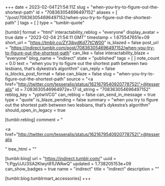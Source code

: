 +++
date = 2023-02-04T21:54:11Z
slug = "when-you-try-to-figure-out-the-shortest-path"
id = "708363054696497152"
aliases = [ "/post/708363054696497152/when-you-try-to-figure-out-the-shortest-path" ]
tags = [ ]
type = "tumblr-quote"

[tumblr]
format = "html"
interactability_reblog = "everyone"
display_avatar = true
date = "2023-02-04 21:54:11 GMT"
timestamp = 1.675547651e+09
short_url = "https://tmblr.co/ZY3jbydKd77tCW00"
is_blazed = false
post_url = "https://indirect.tumblr.com/post/708363054696497152/when-you-try-to-figure-out-the-shortest-path"
can_like = false
interactability_blaze = "everyone"
blog_name = "indirect"
state = "published"
tags = [ ]
note_count = 0.0
text = "when you try to figure out the shortest path between two lesbians, that&rsquo;s dykestra&rsquo;s algorithm"
can_reply = false
is_blocks_post_format = false
can_blaze = false
slug = "when-you-try-to-figure-out-the-shortest-path"
source = "<a href=\"http://twitter.com/tesseralis/status/1621679540920778752\">@tesseralis</a>"
id = 7.083630546964972e+17
id_string = "708363054696497152"
reblog_key = "yptwiVCG"
can_reblog = false
can_send_in_message = true
type = "quote"
is_blaze_pending = false
summary = "when you try to figure out the shortest path between two lesbians, that’s dykestra’s algorithm"
should_open_in_legacy = true

[tumblr.reblog]
comment = "<p><a href=\"http://twitter.com/tesseralis/status/1621679540920778752\">@tesseralis</a></p>"
tree_html = ""

[tumblr.blog]
url = "https://indirect.tumblr.com/"
uuid = "t:PgyUJU3SA2Klwyt81UWAwQ"
updated = 1.738205153e+09
can_show_badges = true
name = "indirect"
title = "indirect"
description = ""

[tumblr.blog.tumblrmart_accessories]
+++
